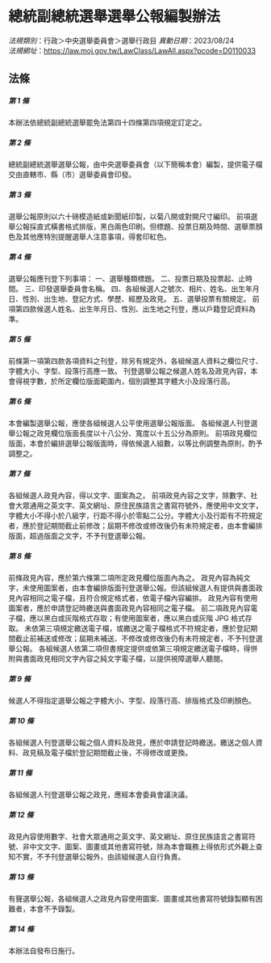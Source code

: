 # 總統副總統選舉選舉公報編製辦法

*法規類別*：行政＞中央選舉委員會＞選舉行政目
*異動日期*：2023/08/24  
*法規網址*：https://law.moj.gov.tw/LawClass/LawAll.aspx?pcode=D0110033



## 法條
##### 第 1 條
本辦法依總統副總統選舉罷免法第四十四條第四項規定訂定之。

##### 第 2 條
總統副總統選舉選舉公報，由中央選舉委員會（以下簡稱本會）編製，提供電子檔交由直轄市、縣（市）選舉委員會印發。

##### 第 3 條
選舉公報原則以六十磅模造紙或新聞紙印製，以菊八開或對開尺寸編印。
前項選舉公報採直式橫書格式排版，黑白兩色印刷。但標題、投票日期及時間、選舉票顏色及其他應特別提醒選舉人注意事項，得套印紅色。

##### 第 4 條
選舉公報應刊登下列事項：
一、選舉種類標題。
二、投票日期及投票起、止時間。
三、印發選舉委員會名稱。
四、各組候選人之號次、相片、姓名、出生年月日、性別、出生地、登記方式、學歷、經歷及政見。
五、選舉投票有關規定。
前項第四款候選人姓名、出生年月日、性別、出生地之刊登，應以戶籍登記資料為準。

##### 第 5 條
前條第一項第四款各項資料之刊登，除另有規定外，各組候選人資料之欄位尺寸、字體大小、字型、段落行高應一致。
刊登選舉公報之候選人姓名及政見內容，本會得視字數，於所定欄位版面範圍內，個別調整其字體大小及段落行高。

##### 第 6 條
本會編製選舉公報，應使各組候選人公平使用選舉公報版面。
各組候選人刊登選舉公報之政見欄位版面長度以十八公分、寬度以十五公分為原則。
前項政見欄位版面，本會於編排選舉公報版面時，得依候選人組數，以等比例調整為原則，酌予調整之。

##### 第 7 條
各組候選人政見內容，得以文字、圖案為之。
前項政見內容之文字，除數字、社會大眾通用之英文字、英文網址、原住民族語言之書寫符號外，應使用中文文字，字體大小不得小於八級字，行距不得小於零點二公分。字體大小及行距有不符規定者，應於登記期間截止前修改；屆期不修改或修改後仍有未符規定者，由本會編排版面，超過版面之文字，不予刊登選舉公報。

##### 第 8 條
前條政見內容，應於第六條第二項所定政見欄位版面內為之。
政見內容為純文字，未使用圖案者，由本會編排版面刊登選舉公報。但該組候選人有提供與書面政見內容相同之電子檔，且符合規定格式者，依電子檔內容編排。
政見內容有使用圖案者，應於申請登記時繳送與書面政見內容相同之電子檔。
前二項政見內容電子檔，應以黑白或灰階格式存取；有使用圖案者，應以黑白或灰階 JPG  格式存取。
未依第三項規定繳送電子檔，或繳送之電子檔格式不符規定者，應於登記期間截止前補送或修改；屆期未補送、不修改或修改後仍有未符規定者，不予刊登選舉公報。
各組候選人依第二項但書規定提供或依第三項規定繳送電子檔時，得併附與書面政見相同文字內容之純文字電子檔，以提供視障選舉人聽閱。

##### 第 9 條
候選人不得指定選舉公報之字體大小、字型、段落行高、排版格式及印刷顏色。

##### 第 10 條
各組候選人刊登選舉公報之個人資料及政見，應於申請登記時繳送。繳送之個人資料、政見稿及電子檔於登記期間截止後，不得修改或更換。

##### 第 11 條
各組候選人刊登選舉公報之政見，應經本會委員會議決議。

##### 第 12 條
政見內容使用數字、社會大眾通用之英文字、英文網址、原住民族語言之書寫符號、非中文文字、圖案、圖畫或其他書寫符號，除為本會職務上得依形式外觀上查知不實，不予刊登選舉公報外，由該組候選人自行負責。

##### 第 13 條
有聲選舉公報，各組候選人之政見內容使用圖案、圖畫或其他書寫符號錄製顯有困難者，本會不予錄製。

##### 第 14 條
本辦法自發布日施行。


